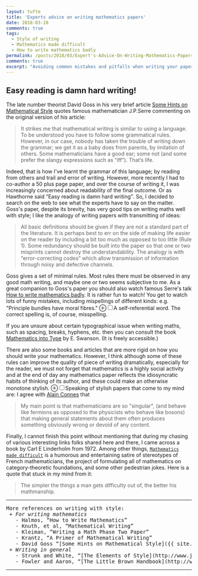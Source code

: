 ```yaml
---
layout: tufte
title: 'Experts advice on writing mathematics papers'
date: 2018-03-28
comments: true
tags:
  - Style of writing 
  - Mathematics made difficult
  - How to write mathematics badly
permalink: /posts/2018/03/Expert's-Advice-On-Writing-Mathematics-Papers/  
comments: true
excerpt: "Avoiding common mistakes and pitfalls when writing your papers; Learning to show mercy on the readers/editors/publishers of your papers"
---
```


## Easy reading is damn hard writing!

The late number theorist David Goss in his very brief article 
[Some Hints on Mathematical Style](https://people.math.osu.edu/goss.3/hint.pdf) quotes famous mathematician J.P.Serre commenting on the original version of his article:
> It strikes me that mathematical writing is similar to using a
language. To be understood you have to follow some grammatical rules. However, in our case, nobody has taken the trouble of writing down the grammar; we get it as a baby does from parents, by imitation of others. Some mathematicians have a good ear; some not (and some prefer the slangy expressions such as “iff”). That’s life.

Indeed, that is how I've learnt the grammar of this language; by reading from others and trail and error of writing. However, more recently I had to co-author a 50 plus page paper, and over the course of writing it, I was increasingly concerned about readability of the final outcome. Or as Hawthorne said <q>Easy reading is damn hard writing</q>. So, I decided to search on the web to see what the experts have to say on the matter. Goss's paper, despite its brevity, has very good tips on writing maths well with style; I like the analogy of writing papers with transmitting of ideas:   
> All basic definitions should be given if they are not a
standard part of the literature. It is perhaps best to err on the side of making life easier on the reader by including a bit too much as opposed to too little (Rule 1). Some redundancy should be built into the paper so that one or two misprints cannot destroy the understandability. The analogy is with “error-correcting codes” which allow transmission of information through noisy and defective channels.

Goss gives a set of minimal rules. Most rules there must be observed in any good math writing, and maybe one or two seems subjective to me. As a great companion to Goss's paper you should also watch famous Serre's talk [How to write mathematics badly](https://www.youtube.com/watch?v=ECQyFzzBHlo). It is rather fun to watch! You get to watch lots of funny mistakes, including mispellings of different kinds: e.g. "Principle bundles have moral fibres." <label for="mn-misspelling" class="margin-toggle">&#8853;</label><input type="checkbox" id="mn-misspelling" class="margin-toggle"/><span class="marginnote">A self-referential word. The correct spelling is, of course, misspelling.</span>    


If you are unsure about certain typographical issue when writing maths, such as spacing, breaks, hyphens, etc. then you can consult the book [Mathematics into Type](https://www.ams.org/publications/authors/mit-2.pdf) by E. Swanson. (It is freely accessible.)


There are also some books and articles that are more rigid on how you should write your mathematics. However, I think although some of these rules can improve the quality of piece of writing dramatically, especially for the reader, we must not forget that mathematics is a highly social activity and at the end of day any mathematics paper reflects the idiosyncratic habits of thinking of its author, and these could make an otherwise monotone stylish.
<label for="mn-stylish-papers" class="margin-toggle">&#8853;</label><input type="checkbox" id="mn-stylish-papers" class="margin-toggle"/><span class="marginnote">Speaking of stylish papers that come to my mind are: </span>
I agree with [Alain Connes](http://noncommutativegeometry.blogspot.co.uk/2007/02/good-mathematics.html) that  

> My main point is that mathematicians are so "singular", (and behave like fermions as opposed to the physicists who behave like bosons) that making general statements about them often produces something obviously wrong or devoid of any content.


Finally, I cannot finish this point without mentioning that during my chasing of various interesting links folks shared here and there, I came across a book by Carl E Linderholm from 1972. Among other things, <code>[Mathematics made difficult](https://en.wikipedia.org/wiki/Mathematics_Made_Difficult)</code> is a humorous and entertaining satire of stereotypes of French mathematicians, the project of formulating all of mathematics on category-theoretic foundations, and some other pedestrian jokes. Here is a quote that stuck in my mind from it:

> The simpler the things a man gets difficulty out of, the better his mathmanship.



-------------------------------------------------------
<pre class="code">
More references on writing with style:
 + <em>For writing mathematics</em> 
   - Halmos, <q>How to Write Mathematics</q> 
   - Knuth, et al, <q>Mathematical Writing</q>
   - Kleiman, <q>Writing a Math Phase Two Paper</q>
   - Krantz, <q>A Primer of Mathematical Writing</q>
   - David Goss <q>[Some Hints on Mathematical Style]({{ site.baseurl }}/files/posts/2018/Hints-on-mathematical-style-Goss.pdf)</q>
 + <em>Writing in general</em>
   - Strunk and White, <q>[The Elements of Style](http://www.jlakes.org/ch/web/The-elements-of-style.pdf)</q>
   - Fowler and Aaron, <q>[The Little Brown Handbook](http://www.pearsoncustom.com/de/instructor/Instructors_manual.pdf)</q>
</pre>   
---------------------------------------------------------

